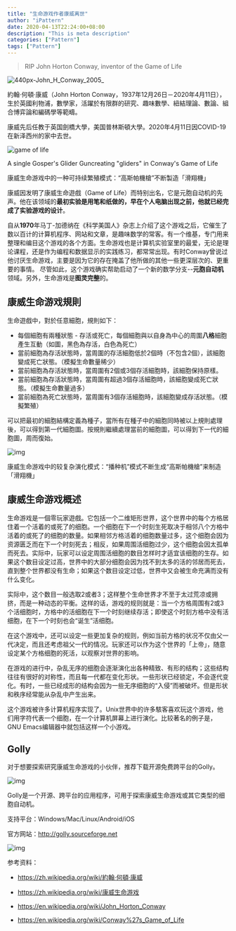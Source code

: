 ```yaml
---
title: "生命游戏作者康威离世"
author: "iPattern"
date: 2020-04-13T22:24:00+08:00
description: "This is meta description"
categories: ["Pattern"]
tags: ["Pattern"]
---
```


> RIP John Horton Conway, inventor of the Game of Life



![440px-John_H_Conway_2005_](https://tva1.sinaimg.cn/large/007S8ZIlgy1gdshcf96e6j30c80a7wfj.jpg)

約翰·何頓·康威（John Horton Conway，1937年12月26日－2020年4月11日），生於英國利物浦，數學家，活躍於有限群的研究、趣味數學、紐結理論、數論、組合博弈論和編碼學等範疇。

康威先后任教于英国劍橋大學，美国普林斯頓大學。2020年4月11日因COVID-19在新泽西州的家中去世。



![game of life](https://tva1.sinaimg.cn/large/007S8ZIlgy1gdshedlpong306y050q38.gif)

A single Gosper's Glider Guncreating "gliders" in Conway's Game of Life

康威生命游戏中的一种可持续繁殖模式：“高斯帕機槍”不断製造「滑翔機」



康威因发明了康威生命遊戲（Game of Life）而特别出名，它是元胞自动机的先声。他在该领域的**最初实验是用笔和纸做的，早在个人电脑出现之前，他就已经完成了实验游戏的设计**。

自从**1970**年马丁-加德纳在《科学美国人》杂志上介绍了这个游戏之后，它催生了数以百计的计算机程序、网站和文章，是趣味数学的常客。有一个维基，专门用来整理和编目这个游戏的各个方面。生命游戏也是计算机实验室里的最爱，无论是理论课程，还是作为编程和数据显示的实践练习，都常常出现。有时Conway曾说过他讨厌生命游戏，主要是因为它的存在掩盖了他所做的其他一些更深层次的、更重要的事情。 尽管如此，这个游戏确实帮助启动了一个新的数学分支--**元胞自动机**领域。另外，生命游戏是**图灵完整**的。




## 康威生命游戏規則

生命遊戲中，對於任意細胞，規則如下：

- 每個細胞有兩種狀態 - 存活或死亡，每個細胞與以自身為中心的周圍**八格**細胞產生互動（如圖，黑色為存活，白色為死亡）
- 當前細胞為存活狀態時，當周圍的存活細胞低於2個時（不包含2個），該細胞變成死亡狀態。（模擬生命數量稀少）
- 當前細胞為存活狀態時，當周圍有2個或3個存活細胞時，該細胞保持原樣。
- 當前細胞為存活狀態時，當周圍有超過3個存活細胞時，該細胞變成死亡狀態。（模擬生命數量過多）
- 當前細胞為死亡狀態時，當周圍有3個存活細胞時，該細胞變成存活狀態。（模擬繁殖）

可以把最初的細胞結構定義為種子，當所有在種子中的細胞同時被以上規則處理後，可以得到第一代細胞圖。按規則繼續處理當前的細胞圖，可以得到下一代的細胞圖，周而復始。

![img](https://tva1.sinaimg.cn/large/007S8ZIlgy1gdsi128n3cg30aj05cnhs.gif)

康威生命游戏中的较复杂演化模式：“播种机”模式不断生成“高斯帕機槍”来制造「滑翔機」

## 康威生命游戏概述

生命游戏是一個零玩家遊戲。它包括一个二维矩形世界，这个世界中的每个方格居住着一个活着的或死了的细胞。一个细胞在下一个时刻生死取决于相邻八个方格中活着的或死了的细胞的数量。如果相邻方格活着的细胞数量过多，这个细胞会因为资源匮乏而在下一个时刻死去；相反，如果周围活细胞过少，这个细胞会因太孤单而死去。实际中，玩家可以设定周围活细胞的数目怎样时才适宜该细胞的生存。如果这个数目设定过高，世界中的大部分细胞会因为找不到太多的活的邻居而死去，直到整个世界都没有生命；如果这个数目设定过低，世界中又会被生命充满而没有什么变化。

实际中，这个数目一般选取2或者3；这样整个生命世界才不至于太过荒凉或拥挤，而是一种动态的平衡。这样的话，游戏的规则就是：当一个方格周围有2或3个活细胞时，方格中的活细胞在下一个时刻继续存活；即使这个时刻方格中没有活细胞，在下一个时刻也会“诞生”活细胞。

在这个游戏中，还可以设定一些更加复杂的规则，例如当前方格的状况不仅由父一代决定，而且还考虑祖父一代的情况。玩家还可以作为这个世界的「上帝」，随意设定某个方格细胞的死活，以观察对世界的影响。

在游戏的进行中，杂乱无序的细胞会逐渐演化出各种精致、有形的结构；这些结构往往有很好的对称性，而且每一代都在变化形状。一些形状已经锁定，不会逐代变化。有时，一些已经成形的结构会因为一些无序细胞的“入侵”而被破坏。但是形状和秩序经常能从杂乱中产生出来。

这个游戏被许多计算机程序实现了。Unix世界中的许多駭客喜欢玩这个游戏，他们用字符代表一个细胞，在一个计算机屏幕上进行演化。比较著名的例子是，GNU Emacs编辑器中就包括这样一个小游戏。



## Golly

对于想要探索研究康威生命游戏的小伙伴，推荐下载开源免费跨平台的Golly。





![img](https://tva1.sinaimg.cn/large/007S8ZIlgy1gdshqtqljxg30ah02p3zj.gif)

Golly是一个开源、跨平台的应用程序，可用于探索康威生命游戏或其它类型的细胞自动机。

支持平台：Windows/Mac/Linux/Android/iOS

官方网站：http://golly.sourceforge.net

![img](https://tva1.sinaimg.cn/large/007S8ZIlgy1gdshtvcd9zj30mi0hh400.jpg)


参考资料：

- https://zh.wikipedia.org/wiki/約翰·何頓·康威

- https://zh.wikipedia.org/wiki/康威生命游戏

- https://en.wikipedia.org/wiki/John_Horton_Conway

- https://en.wikipedia.org/wiki/Conway%27s_Game_of_Life